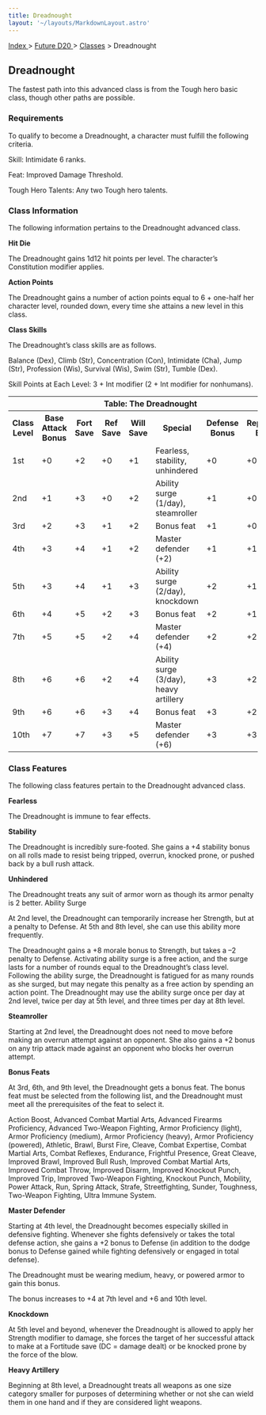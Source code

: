 ```yaml
---
title: Dreadnought
layout: '~/layouts/MarkdownLayout.astro'
---
```


[ Index ](/) > [ Future D20 ](/future.d20.srd) > [Classes](/future.d20.srd/classes) > Dreadnought

## Dreadnought

The fastest path into this advanced class is from the Tough hero basic class,
though other paths are possible.

### Requirements

To qualify to become a Dreadnought, a character must fulfill the following
criteria.

Skill: Intimidate 6 ranks.

Feat: Improved Damage Threshold.

Tough Hero Talents: Any two Tough hero talents.

### Class Information

The following information pertains to the Dreadnought advanced class.

**Hit Die**

The Dreadnought gains 1d12 hit points per level. The character’s Constitution
modifier applies.

**Action Points**

The Dreadnought gains a number of action points equal to 6 + one-half her
character level, rounded down, every time she attains a new level in this
class.

**Class Skills**

The Dreadnought’s class skills are as follows.

Balance (Dex), Climb (Str), Concentration (Con), Intimidate (Cha), Jump (Str),
Profession (Wis), Survival (Wis), Swim (Str), Tumble (Dex).

Skill Points at Each Level: 3 + Int modifier (2 + Int modifier for nonhumans).


<table> <tr><th colspan="9">Table: The Dreadnought</th></tr> <tr><th>Class Level</th><th>Base Attack Bonus</th><th>Fort Save</th><th>Ref Save</th><th>Will Save</th><th>Special</th><th>Defense Bonus</th><th>Reputation Bonus</th></tr> <tr><td>1st</td><td>+0</td><td>+2</td><td>+0</td><td>+1</td><td>Fearless, stability, unhindered</td><td>+0</td><td>+0</td></tr> <tr class="shaded"><td>2nd</td><td>+1</td><td>+3</td><td>+0</td><td>+2</td><td>Ability surge (1/day), steamroller</td><td>+1</td><td>+0</td></tr> <tr><td>3rd</td><td>+2</td><td>+3</td><td>+1</td><td>+2</td><td>Bonus feat</td><td>+1</td><td>+0</td></tr> <tr class="shaded"><td>4th</td><td>+3</td><td>+4</td><td>+1</td><td>+2</td><td>Master defender (+2)</td><td>+1</td><td>+1</td></tr> <tr><td>5th</td><td>+3</td><td>+4</td><td>+1</td><td>+3</td><td>Ability surge (2/day), knockdown</td><td>+2</td><td>+1</td></tr> <tr class="shaded"><td>6th</td><td>+4</td><td>+5</td><td>+2</td><td>+3</td><td>Bonus feat</td><td>+2</td><td>+1</td></tr> <tr><td>7th</td><td>+5</td><td>+5</td><td>+2</td><td>+4</td><td>Master defender (+4)</td><td>+2</td><td>+2</td></tr> <tr class="shaded"><td>8th</td><td>+6</td><td>+6</td><td>+2</td><td>+4</td><td>Ability surge (3/day), heavy artillery</td><td>+3</td><td>+2</td></tr> <tr><td>9th</td><td>+6</td><td>+6</td><td>+3</td><td>+4</td><td>Bonus feat</td><td>+3</td><td>+2</td></tr> <tr class="shaded"><td>10th</td><td>+7</td><td>+7</td><td>+3</td><td>+5</td><td>Master defender (+6)</td><td>+3</td><td>+3</td></tr> </table>



### Class Features

The following class features pertain to the Dreadnought advanced class.

**Fearless**

The Dreadnought is immune to fear effects.

**Stability**

The Dreadnought is incredibly sure-footed. She gains a +4 stability bonus on
all rolls made to resist being tripped, overrun, knocked prone, or pushed back
by a bull rush attack.

**Unhindered**

The Dreadnought treats any suit of armor worn as though its armor penalty is 2
better. Ability Surge

At 2nd level, the Dreadnought can temporarily increase her Strength, but at a
penalty to Defense. At 5th and 8th level, she can use this ability more
frequently.

The Dreadnought gains a +8 morale bonus to Strength, but takes a –2 penalty to
Defense. Activating ability surge is a free action, and the surge lasts for a
number of rounds equal to the Dreadnought’s class level. Following the ability
surge, the Dreadnought is fatigued for as many rounds as she surged, but may
negate this penalty as a free action by spending an action point. The
Dreadnought may use the ability surge once per day at 2nd level, twice per day
at 5th level, and three times per day at 8th level.

**Steamroller**

Starting at 2nd level, the Dreadnought does not need to move before making an
overrun attempt against an opponent. She also gains a +2 bonus on any trip
attack made against an opponent who blocks her overrun attempt.

**Bonus Feats**

At 3rd, 6th, and 9th level, the Dreadnought gets a bonus feat. The bonus feat
must be selected from the following list, and the Dreadnought must meet all
the prerequisites of the feat to select it.

Action Boost, Advanced Combat Martial Arts, Advanced Firearms Proficiency,
Advanced Two-Weapon Fighting, Armor Proficiency (light), Armor Proficiency
(medium), Armor Proficiency (heavy), Armor Proficiency (powered), Athletic,
Brawl, Burst Fire, Cleave, Combat Expertise, Combat Martial Arts, Combat
Reflexes, Endurance, Frightful Presence, Great Cleave, Improved Brawl,
Improved Bull Rush, Improved Combat Martial Arts, Improved Combat Throw,
Improved Disarm, Improved Knockout Punch, Improved Trip, Improved Two-Weapon
Fighting, Knockout Punch, Mobility, Power Attack, Run, Spring Attack, Strafe,
Streetfighting, Sunder, Toughness, Two-Weapon Fighting, Ultra Immune System.

**Master Defender**

Starting at 4th level, the Dreadnought becomes especially skilled in defensive
fighting. Whenever she fights defensively or takes the total defense action,
she gains a +2 bonus to Defense (in addition to the dodge bonus to Defense
gained while fighting defensively or engaged in total defense).

The Dreadnought must be wearing medium, heavy, or powered armor to gain this
bonus.

The bonus increases to +4 at 7th level and +6 and 10th level.

**Knockdown**

At 5th level and beyond, whenever the Dreadnought is allowed to apply her
Strength modifier to damage, she forces the target of her successful attack to
make at a Fortitude save (DC = damage dealt) or be knocked prone by the force
of the blow.

**Heavy Artillery**

Beginning at 8th level, a Dreadnought treats all weapons as one size category
smaller for purposes of determining whether or not she can wield them in one
hand and if they are considered light weapons.

